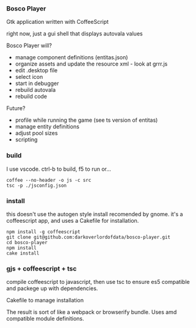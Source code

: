 ### Bosco Player ###

Gtk application written with CoffeeScript

right now, just a gui shell that displays autovala values


Bosco Player will? 
* manage component definitions (entitas.json)
* organize assets and update the resource xml - look at grrr.js
* edit .desktop file
* select icon
* start in debugger
* rebuild autovala
* rebuild code


Future?
* profile while running the game (see ts version of entitas)
* manage entity definitions
* adjust pool sizes
* scripting

### build

I use vscode. ctrl-b to build, f5 to run
or...
```
coffee --no-header -o js -c src
tsc -p ./jsconfig.json
```


### install

this doesn't use the autogen style install recomended by gnome.
it's a coffeescript app, and uses a Cakefile for installation.

```
npm install -g coffeescript
git clone git@github.com:darkoverlordofdata/bosco-player.git
cd bosco-player
npm install
cake install
```

### gjs + coffeescript + tsc

compile coffeescript to javascript, then
use tsc to ensure es5 compatible and packege up with dependencies.

Cakefile to manage installation

The result is sort of like a webpack or browserify bundle.
Uses amd compatible module definitions.

